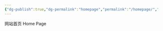 ```yaml
---
{"dg-publish":true,"dg-permalink":"homepage","permalink":"/homepage/","tags":"gardenEntry","dgHomeLink":true,"dgPassFrontmatter":false}
---
```



网站首页
Home Page